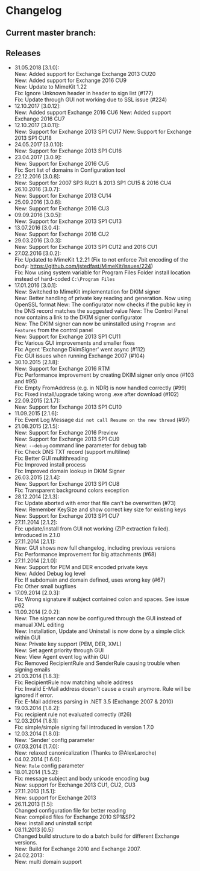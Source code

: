 # Changelog

## Current master branch:  



## Releases
* 31.05.2018 [3.1.0]:  
	New: Added support for Exchange Exchange 2013 CU20  
	New: Added support for Exchange 2016 CU9  
	New: Update to MimeKit 1.22  
	Fix: Ignore Unknown header in header to sign list (#177)  
	Fix: Update through GUI not working due to SSL issue (#224)  
* 12.10.2017 [3.0.12]:  
	New: Added support Exchange 2016 CU6
	New: Added support Exchange 2016 CU7
* 12.10.2017 [3.0.11]:  
	New: Support for Exchange 2013 SP1 CU17
	New: Support for Exchange 2013 SP1 CU18
* 24.05.2017 [3.0.10]:  
	New: Support for Exchange 2013 SP1 CU16
* 23.04.2017 [3.0.9]:  
	New: Support for Exchange 2016 CU5  
	Fix: Sort list of domains in Configuration tool  
* 22.12.2016 [3.0.8]:  
	New: Support for 2007 SP3 RU21 & 2013 SP1 CU15 & 2016 CU4  
* 26.10.2016 [3.0.7]:  
	New: Support for Exchange 2013 CU14  
* 25.09.2016 [3.0.6]:  
	New: Support for Exchange 2016 CU3  
* 09.09.2016 [3.0.5]:  
	New: Support for Exchange 2013 SP1 CU13  
* 13.07.2016 [3.0.4]:  
	New: Support for Exchange 2016 CU2  
* 29.03.2016 [3.0.3]:  
	New: Support for Exchange 2013 SP1 CU12 and 2016 CU1  
* 27.02.2016 [3.0.2]:  
	Fix: Updated to MimeKit 1.2.21 (Fix to not enforce 7bit encoding of the body: https://github.com/jstedfast/MimeKit/issues/224)  
	Fix: Now using system variable for Program Files Folder install location instead of hard-coded `C:\Program Files`  
* 17.01.2016 [3.0.1]:  
	New: Switched to MimeKit implementation for DKIM signer  
	New: Better handling of private key reading and generation. Now using OpenSSL format 
	New: The configurator now checks if the public key in the DNS record matches the suggested value 
    New: The Control Panel now contains a link to the DKIM signer configurator  
	New: The DKIM signer can now be uninstalled using `Program and Features` from the control panel  
	New: Support for Exchange 2013 SP1 CU11  
    Fix: Various GUI improvements and smaller fixes  
	Fix: Agent 'Exchange DkimSigner' went async (#112)  
    Fix: GUI issues when running Exchange 2007 (#104)
* 30.10.2015 [2.1.8]:  
	New: Support for Exchange 2016 RTM  
	Fix: Performance improvement by creating DKIM signer only once (#103 and #95)  
	Fix: Empty FromAddress (e.g. in NDR) is now handled correctly (#99)  
	Fix: Fixed install/upgrade taking wrong .exe after download (#102)  
* 22.09.2015 [2.1.7]:  
	New: Support for Exchange 2013 SP1 CU10  
* 11.09.2015 [2.1.6]:  
    Fix: Event Log Message `did not call Resume on the new thread` (#97)  
* 21.08.2015 [2.1.5]:  
    New: Support for Exchange 2016 Preview   
    New: Support for Exchange 2013 SP1 CU9  
    New: `--debug` command line parameter for debug tab  
	Fix: Check DNS TXT record (support multiline)  
    Fix: Better GUI multithreading  
    Fix: Improved install process  
    Fix: Improved domain lookup in DKIM Signer  
* 26.03.2015 [2.1.4]:  
	New: Support for Exchange 2013 SP1 CU8  
	Fix: Transparent background colors exception  
* 28.12.2014 [2.1.3]:  
	Fix: Update aborted with error that file can't be overwritten (#73)  
	New: Remember KeySize and show correct key size for existing keys  
	New: Support for Exchange 2013 SP1 CU7
* 27.11.2014 [2.1.2]:  
	Fix: update/install from GUI not working (ZIP extraction failed). Introduced in 2.1.0  
* 27.11.2014 [2.1.1]:  
	New: GUI shows now full changelog, including previous versions  
	Fix: Performance improvement for big attachments (#68)  
* 27.11.2014 [2.1.0]:  
	New: Support for PEM and DER encoded private keys  
	New: Added Debug log level  
	Fix: If subdomain and domain defined, uses wrong key (#67)  
	Fix: Other small bugfixes  
* 17.09.2014 [2.0.3]:  
	Fix: Wrong signature if subject contained colon and spaces. See issue #62  
* 11.09.2014 [2.0.2]:  
	New: The signer can now be configured through the GUI instead of manual XML editing  
	New: Installation, Update and Uninstall is now done by a simple click within GUI  
	New: Private key support (PEM, DER, XML)  
	New: Set agent priority through GUI  
	New: View Agent event log within GUI  
	Fix: Removed RecipientRule and SenderRule causing trouble when signing emails  
* 21.03.2014 [1.8.3]:  
	Fix: RecipientRule now matching whole address  
	Fix: Invalid E-Mail address doesn't cause a crash anymore. Rule will be ignored if error.  
	Fix: E-Mail address parsing in .NET 3.5 (Exchange 2007 & 2010)  
* 19.03.2014 [1.8.2]:  
	Fix: recipient rule not evaluated correctly (#26)
* 12.03.2014 [1.8.1]:  
	Fix: simple/simple signing fail introduced in version 1.7.0
* 12.03.2014 [1.8.0]:  
	New: 'Sender' config parameter
* 07.03.2014 [1.7.0]:  
	New: relaxed canonicalization (Thanks to @AlexLaroche)
* 04.02.2014 [1.6.0]:  
	New: `Rule` config parameter
* 18.01.2014 [1.5.2]:  
	Fix: message subject and body unicode encoding bug  
	New: support for Exchange 2013 CU1, CU2, CU3
* 27.11.2013 [1.5.1]:  
	New: support for Exchange 2013
* 26.11.2013 [1.5]:  
	Changed configuration file for better reading  
	New: compiled files for Exchange 2010 SP1&SP2  
	New: install and uninstall script
* 08.11.2013 [0.5]:  
    Changed build structure to do a batch build for different Exchange versions.  
	New: Build for Exchange 2010 and Exchange 2007.
* 24.02.2013:  
	New: multi domain support

